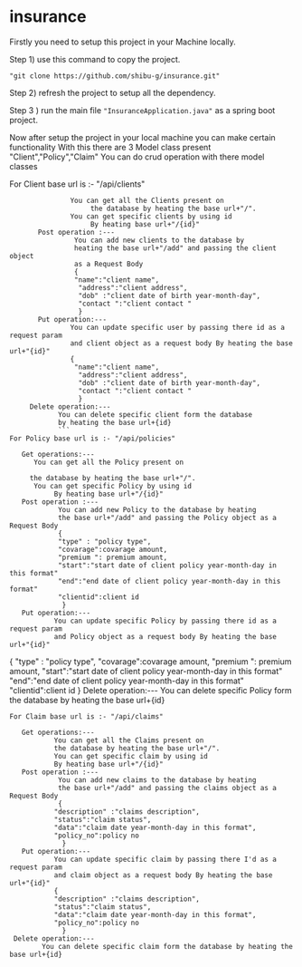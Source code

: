 # insurance
Firstly you need to setup this project in your Machine locally.         


Step 1) use this command to copy the project.             

```"git clone https://github.com/shibu-g/insurance.git"```


Step 2) refresh the project to setup all the dependency.              

Step 3 ) run the main file ```"InsuranceApplication.java"``` as a spring boot project.

Now after setup the project in your local machine you can make certain functionality
With this there are 3 Model class present "Client","Policy","Claim" 
You can do crud operation with there model classes

For Client base url is :- "/api/clients"

``` Get operations:---
               You can get all the Clients present on
                    the database by heating the base url+"/".
               You can get specific clients by using id 
                    By heating base url+"/{id}"
       Post operation :---
                You can add new clients to the database by
                heating the base url+"/add" and passing the client object
                as a Request Body
                {
                "name":"client name",
                 "address":"client address",
                 "dob" :"client date of birth year-month-day",
                 "contact ":"client contact "
                 }
       Put operation:---
               You can update specific user by passing there id as a request param
               and client object as a request body By heating the base url+"{id}"
               {
                "name":"client name",
                 "address":"client address",
                 "dob" :"client date of birth year-month-day",
                 "contact ":"client contact "
                 }
     Delete operation:---
            You can delete specific client form the database
            by heating the base url+{id}
            ```
For Policy base url is :- "/api/policies"

```
       Get operations:---
          You can get all the Policy present on

         the database by heating the base url+"/".
          You can get specific Policy by using id 
               By heating base url+"/{id}"
       Post operation :---
                You can add new Policy to the database by heating
                the base url+"/add" and passing the Policy object as a Request Body
                {
                "type" : "policy type",
                "covarage":covarage amount,
                "premium ": premium amount,
                "start":"start date of client policy year-month-day in this format"
                "end":"end date of client policy year-month-day in this format"
                "clientid":client id
                 }
       Put operation:---
               You can update specific Policy by passing there id as a request param
               and Policy object as a request body By heating the base url+"{id}"
{
                "type" : "policy type",
                "covarage":covarage amount,
                "premium ": premium amount,
                "start":"start date of client policy year-month-day in this format"
                "end":"end date of client policy year-month-day in this format"
                "clientid":client id
                 }
     Delete operation:---
            You can delete specific Policy form the database by heating the base url+{id}
            
```
For Claim base url is :- "/api/claims"
```
       Get operations:---
               You can get all the Claims present on 
               the database by heating the base url+"/".
               You can get specific claim by using id 
               By heating base url+"/{id}"
       Post operation :---
                You can add new claims to the database by heating
                the base url+"/add" and passing the claims object as a Request Body
                {
               "description" :"claims description",
               "status":"claim status",
               "data":"claim date year-month-day in this format",
               "policy_no":policy no
                 }
       Put operation:---
               You can update specific claim by passing there I'd as a request param
               and claim object as a request body By heating the base url+"{id}"
               {
               "description" :"claims description",
               "status":"claim status",
               "data":"claim date year-month-day in this format",
               "policy_no":policy no
                 }
     Delete operation:---
            You can delete specific claim form the database by heating the base url+{id}
            
                   
